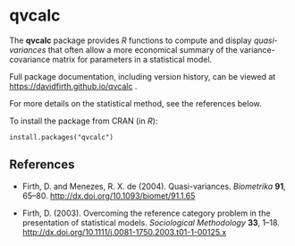 # qvcalc

The **qvcalc** package provides _R_ functions to compute and display *quasi-variances* that often allow a more economical 
summary of the variance-covariance matrix for parameters in a statistical model.

Full package documentation, including version history, can be viewed at https://davidfirth.github.io/qvcalc .

For more details on the statistical method, see the references below. 

<!-- The web page at http://warwick.ac.uk/qvcalc gives information 
also about an online calculator implemented in _JavaScript_, for those who do not use *R*. -->

To install the package from CRAN (in _R_):
```
install.packages("qvcalc")
```

## References

* Firth, D. and Menezes, R. X. de (2004). Quasi-variances. *Biometrika* **91**, 65–80.  http://dx.doi.org/10.1093/biomet/91.1.65

* Firth, D. (2003). Overcoming the reference category problem in the presentation of statistical models. *Sociological Methodology* **33**, 1–18.  http://dx.doi.org/10.1111/j.0081-1750.2003.t01-1-00125.x
  
